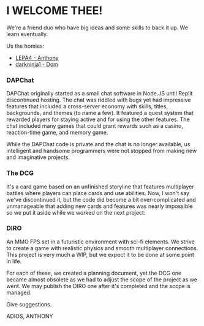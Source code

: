 # I WELCOME THEE!

We're a friend duo who have big ideas and some skills to back it up. We learn eventually.

Us the homies:
- [LEPA4 - Anthony](https://github.com/LEPA4)
- [darkninja1 - Dom](https://github.com/darkninja1)

### DAPChat

DAPChat originally started as a small chat software in Node.JS until Replit discontinued hosting. The chat was riddled with bugs yet had impressive features that included a cross-server economy with skills, titles, backgrounds, and themes (to name a few). It featured a quest system that rewarded players for staying active and for using the other features. The chat included many games that could grant rewards such as a casino, reaction-time game, and memory game.

While the DAPChat code is private and the chat is no longer available, us intelligent and handsome programmers were not stopped from making new and imaginative projects.

### The DCG

It's a card game based on an unfinished storyline that features multiplayer battles where players can place cards and use abilities.
Now, I won't say we've discontinued it, but the code did become a bit over-complicated and unmanageable that adding new cards and features was nearly impossible so we put it aside while we worked on the next project:

### DIRO

An MMO FPS set in a futuristic environment with sci-fi elements.
We strive to create a game with realistic physics and smooth multiplayer connections. This project is very much a WIP, but we expect it to be done at some point in life.

For each of these, we created a planning document, yet the DCG one became almost obsolete as we had to adjust the scope of the project as we went. We may publish the DIRO one after it's completed and the scope is managed.

Give suggestions.

ADIOS,
ANTHONY
